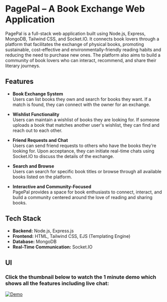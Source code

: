 # PagePal – A Book Exchange Web Application

PagePal is a full-stack web application built using Node.js, Express, MongoDB, Tailwind CSS, and Socket.IO. It connects book lovers through a platform that facilitates the exchange of physical books, promoting sustainable, cost-effective and environmentally-friendly reading habits and reducing the need to purchase new ones. The platform also aims to build a community of book lovers who can interact, recommend, and share their literary journeys.
## Features

- **Book Exchange System**  
  Users can list books they own and search for books they want. If a match is found, they can connect with the owner for an exchange.

- **Wishlist Functionality**  
  Users can maintain a wishlist of books they are looking for. If someone uploads a book that matches another user's wishlist, they can find and reach out to each other.

- **Friend Requests and Chat**  
  Users can send friend requests to others who have the books they’re looking for. Upon acceptance, they can initiate real-time chats using Socket.IO to discuss the details of the exchange.

- **Search and Browse**  
  Users can search for specific book titles or browse through all available books listed on the platform.

- **Interactive and Community-Focused**  
  PagePal provides a space for book enthusiasts to connect, interact, and build a community centered around the love of reading and sharing books.

## Tech Stack

- **Backend:** Node.js, Express.js
- **Frontend:** HTML, Tailwind CSS, EJS (Templating Engine)
- **Database:** MongoDB
- **Real-Time Communication:** Socket.IO

## UI
### Click the thumbnail below to watch the 1 minute demo which shows all the features including live chat:

[![Demo](https://github.com/user-attachments/assets/20fec150-89d5-425d-9f89-02c3c82e90c8)](./Pagepal.mp4)


